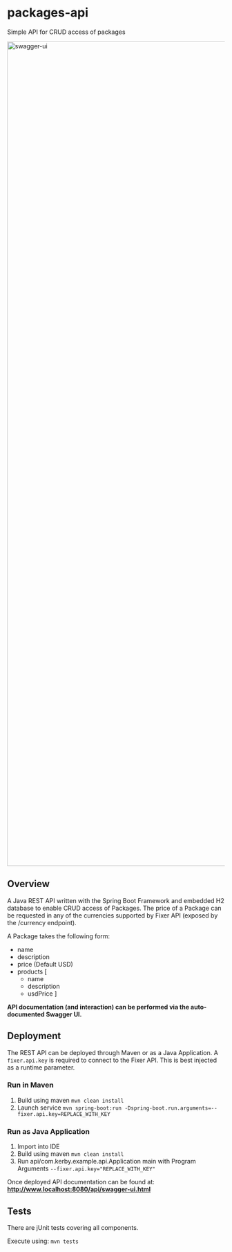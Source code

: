 # packages-api
Simple API for CRUD access of packages

<img width="1909" alt="swagger-ui" src="https://user-images.githubusercontent.com/567384/47230672-c494c380-d3c2-11e8-97a7-1b5c74425694.png">

## Overview
A Java REST API written with the Spring Boot Framework and embedded H2 database to enable CRUD access of Packages. The price of a Package can be requested in any of the currencies supported by Fixer API (exposed by the /currency endpoint).

A Package takes the following form: 
 - name
 - description
 - price (Default USD)
 - products [
    - name
    - description
    - usdPrice
 ]

**API documentation (and interaction) can be performed via the auto-documented Swagger UI.**


## Deployment

The REST API can be deployed through Maven or as a Java Application. 
A `fixer.api.key` is required to connect to the Fixer API. This is best injected as a runtime parameter.

### Run in Maven
1. Build using maven `mvn clean install`
2. Launch service `mvn spring-boot:run -Dspring-boot.run.arguments=--fixer.api.key=REPLACE_WITH_KEY`

### Run as Java Application
1. Import into IDE
2. Build using maven `mvn clean install`
3. Run api/com.kerby.example.api.Application main with Program Arguments `--fixer.api.key="REPLACE_WITH_KEY"`

Once deployed API documentation can be found at: **http://www.localhost:8080/api/swagger-ui.html**

## Tests

There are jUnit tests covering all components. 

Execute using: `mvn tests`
